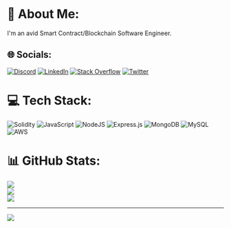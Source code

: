 # 💫 About Me:
I'm an avid Smart Contract/Blockchain Software Engineer.


## 🌐 Socials:
[![Discord](https://img.shields.io/badge/Discord-%237289DA.svg?logo=discord&logoColor=white)](https://discord.gg/vaikr) [![LinkedIn](https://img.shields.io/badge/LinkedIn-%230077B5.svg?logo=linkedin&logoColor=white)](https://linkedin.com/in/vaikr14) [![Stack Overflow](https://img.shields.io/badge/-Stackoverflow-FE7A16?logo=stack-overflow&logoColor=white)](https://stackoverflow.com/users/23065111) [![Twitter](https://img.shields.io/badge/Twitter-%231DA1F2.svg?logo=Twitter&logoColor=white)](https://twitter.com/Vaikr14) 

# 💻 Tech Stack:
![Solidity](https://img.shields.io/badge/Solidity-%23363636.svg?style=for-the-badge&logo=solidity&logoColor=white) ![JavaScript](https://img.shields.io/badge/javascript-%23323330.svg?style=for-the-badge&logo=javascript&logoColor=%23F7DF1E) ![NodeJS](https://img.shields.io/badge/node.js-6DA55F?style=for-the-badge&logo=node.js&logoColor=white) ![Express.js](https://img.shields.io/badge/express.js-%23404d59.svg?style=for-the-badge&logo=express&logoColor=%2361DAFB) ![MongoDB](https://img.shields.io/badge/MongoDB-%234ea94b.svg?style=for-the-badge&logo=mongodb&logoColor=white) ![MySQL](https://img.shields.io/badge/mysql-%2300000f.svg?style=for-the-badge&logo=mysql&logoColor=white) ![AWS](https://img.shields.io/badge/AWS-%23FF9900.svg?style=for-the-badge&logo=amazon-aws&logoColor=white)
# 📊 GitHub Stats:
![](https://github-readme-stats.vercel.app/api?username=Vaik14&theme=dark&hide_border=false&include_all_commits=true&count_private=true)<br/>
![](https://github-readme-streak-stats.herokuapp.com/?user=Vaik14&theme=dark&hide_border=false)<br/>
![](https://github-readme-stats.vercel.app/api/top-langs/?username=Vaik14&theme=dark&hide_border=false&include_all_commits=true&count_private=true&layout=compact)

---
[![](https://visitcount.itsvg.in/api?id=Vaik14&icon=2&color=6)](https://visitcount.itsvg.in)

